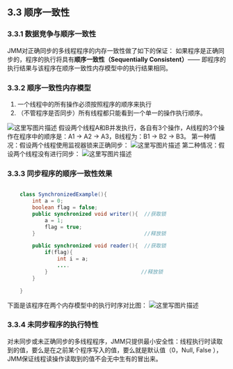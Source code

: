 ## 3.3 顺序一致性
### 3.3.1 数据竞争与顺序一致性
JMM对正确同步的多线程程序的内存一致性做了如下的保证：
如果程序是正确同步的，程序的执行将具有**顺序一致性（Sequentially Consistent）**—— 即程序的执行结果与该程序在顺序一致性内存模型中的执行结果相同。

### 3.3.2 顺序一致性内存模型

 1. 一个线程中的所有操作必须按照程序的顺序来执行
 2. （不管程序是否同步）所有线程都只能看到一个单一的操作执行顺序。

![这里写图片描述](https://img-blog.csdn.net/20180725113026213?watermark/2/text/aHR0cHM6Ly9ibG9nLmNzZG4ubmV0L21hb2hvbw==/font/5a6L5L2T/fontsize/400/fill/I0JBQkFCMA==/dissolve/70)
假设两个线程A和B并发执行，各自有3个操作，A线程的3个操作在程序中的顺序是：A1 ->  A2 -> A3，B线程为：B1 -> B2 -> B3。
第一种情况：假设两个线程使用监视器锁来正确同步：
![这里写图片描述](https://img-blog.csdn.net/20180725114234810?watermark/2/text/aHR0cHM6Ly9ibG9nLmNzZG4ubmV0L21hb2hvbw==/font/5a6L5L2T/fontsize/400/fill/I0JBQkFCMA==/dissolve/70)
第二种情况：假设两个线程没有进行同步：
![这里写图片描述](https://img-blog.csdn.net/20180725114539409?watermark/2/text/aHR0cHM6Ly9ibG9nLmNzZG4ubmV0L21hb2hvbw==/font/5a6L5L2T/fontsize/400/fill/I0JBQkFCMA==/dissolve/70)

### 3.3.3 同步程序的顺序一致性效果

```java

	class SynchronizedExample(){
		int a = 0;
		boolean flag = false;
		public synchronized void writer(){  //获取锁
			a = 1;
			flag = true;
		}                                   //释放锁

		public synchronized void reader(){  //获取锁
			if(flag){
				int i = a;
				....
			}                              //释放锁
		}

	}

```

下面是该程序在两个内存模型中的执行时序对比图：
![这里写图片描述](https://img-blog.csdn.net/20180725133103967?watermark/2/text/aHR0cHM6Ly9ibG9nLmNzZG4ubmV0L21hb2hvbw==/font/5a6L5L2T/fontsize/400/fill/I0JBQkFCMA==/dissolve/70)

### 3.3.4 未同步程序的执行特性
对未同步或未正确同步的多线程程序，JMM只提供最小安全性：线程执行时读取到的值，要么是在之前某个程序写入的值，要么就是默认值（0，Null, False ），JMM保证线程读操作读取到的值不会无中生有的冒出来。
